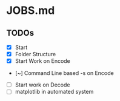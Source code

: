 # JOBS.md

## TODOs

- [x] Start
- [x] Folder Structure
- [x] Start Work on Encode
- [~] Command Line based -s on Encode
- [ ] Start work on Decode
- [ ] matplotlib in automated system
